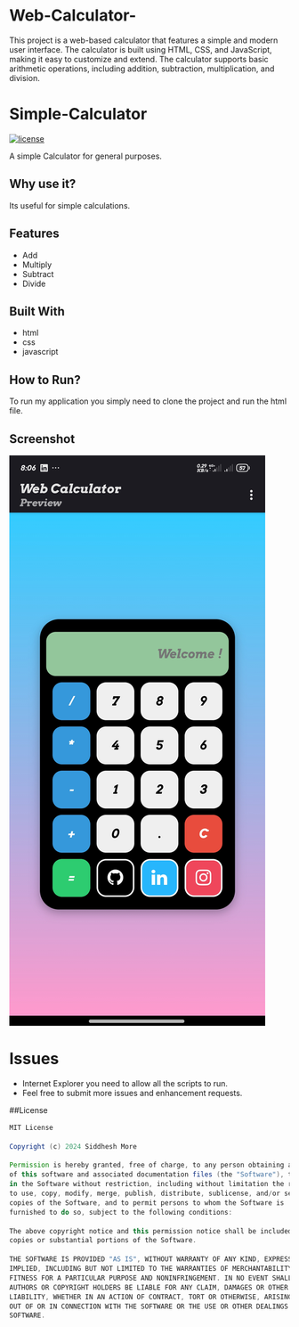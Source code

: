 # Web-Calculator-
This project is a web-based calculator that features a simple and modern user interface. The calculator is built using HTML, CSS, and JavaScript, making it easy to customize and extend. The calculator supports basic arithmetic operations, including addition, subtraction, multiplication, and division. 
# Simple-Calculator

<a href="https://github.com/Siddesh000T/Web-Calculator-/LICENSE"><img src="https://img.shields.io/badge/License-MIT-red.svg" alt="license"/></a>

A simple Calculator for general purposes.

## Why use it?

Its useful for simple calculations.

## Features

* Add
* Multiply
* Subtract
* Divide

## Built With

* html
* css
* javascript

## How to Run?

To run my application you simply need to clone the project and run the html file.

## Screenshot
![Screenshot_2024-06-01-08-06-53-267_io.spck.jpg](Screenshot_2024-06-01-08-06-53-267_io.spck.jpg)

Issues
==========
* Internet Explorer you need to allow all the scripts to run.
* Feel free to submit more issues and enhancement requests.

##License

```Groovy
MIT License

Copyright (c) 2024 Siddhesh More

Permission is hereby granted, free of charge, to any person obtaining a copy
of this software and associated documentation files (the "Software"), to deal
in the Software without restriction, including without limitation the rights
to use, copy, modify, merge, publish, distribute, sublicense, and/or sell
copies of the Software, and to permit persons to whom the Software is
furnished to do so, subject to the following conditions:

The above copyright notice and this permission notice shall be included in all
copies or substantial portions of the Software.

THE SOFTWARE IS PROVIDED "AS IS", WITHOUT WARRANTY OF ANY KIND, EXPRESS OR
IMPLIED, INCLUDING BUT NOT LIMITED TO THE WARRANTIES OF MERCHANTABILITY,
FITNESS FOR A PARTICULAR PURPOSE AND NONINFRINGEMENT. IN NO EVENT SHALL THE
AUTHORS OR COPYRIGHT HOLDERS BE LIABLE FOR ANY CLAIM, DAMAGES OR OTHER
LIABILITY, WHETHER IN AN ACTION OF CONTRACT, TORT OR OTHERWISE, ARISING FROM,
OUT OF OR IN CONNECTION WITH THE SOFTWARE OR THE USE OR OTHER DEALINGS IN THE
SOFTWARE.
